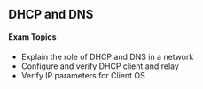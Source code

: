 ## DHCP and DNS

#### Exam Topics

- Explain the role of DHCP and DNS in a network 
- Configure and verify DHCP client and relay
- Verify IP parameters for Client OS


